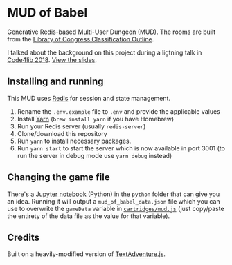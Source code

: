 # MUD of Babel

Generative Redis-based Multi-User Dungeon (MUD). The rooms are built from the [Library of Congress Classification Outline](https://www.loc.gov/catdir/cpso/lcco/).

I talked about the background on this project during a ligtning talk in <a href="https://2018.code4lib.org/">Code4lib 2018</a>. <a href="https://docs.google.com/presentation/d/1dUykBduQxtdpqEn4dh3ePcAj5meFc1NXiqr0n3uTa40/present?includes_info_params=1#slide=id.p3">View the slides</a>.

## Installing and running

This MUD uses [Redis](https://redis.io) for session and state management.

1. Rename the `.env.example` file to `.env` and provide the applicable values 
1. Install [Yarn](https://yarnpkg.com) (`brew install yarn` if you have Homebrew)
2. Run your Redis server (usually `redis-server`)
2. Clone/download this repository
3. Run `yarn` to install necessary packages.
4. Run `yarn start` to start the server which is now available in port 3001 (to run the server in debug mode use `yarn debug` instead)

## Changing the game file

There's a [Jupyter notebook](python/mud-of-babel.ipynb) (Python) in the `python` folder that can give you an idea. Running it will output a `mud_of_babel_data.json` file which you can use to overwrite the `gameData` variable in [`cartridges/mud.js`](cartridges/mud.js) (just copy/paste the entirety of the data file as the value for that variable).

## Credits

Built on a heavily-modified version of [TextAdventure.js](https://github.com/TheBroox/TextAdventure.js).
